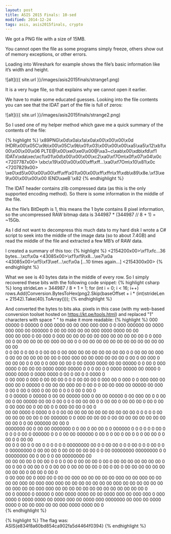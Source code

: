 ```yaml
---
layout: post
title: ASIS 2015 Finals: 10-sed
modified: 2014-12-24
tags: asis, asis2015finals, crypto
---
```


We got a PNG file with a size of 15MB.

You cannot open the file as some programs simply freeze, others show out of memory exceptions, or other errors.

Loading into Wireshark for example shows the file’s basic information like it’s width and height.

![alt]({{ site.url }}/images/asis2015finals/strange1.png)
 
It is a very huge file, so that explains why we cannot open it earlier.

We have to make some educated guesses. Looking into the file contents you can see that the IDAT part of the file is full of zeros:

![alt]({{ site.url }}/images/asis2015finals/strange2.png)
 
So I used one of my helper method which gave me a quick summary of the contents of the file:

{% highlight %}
\x89PNG\x0d\x0a\x1a\x0a\x00\x00\x00\x0d
IHDR\x00\x05C\x9b\x00\x05C\x9b\x01\x03\x00\x00\x00\xa5\xa5\x12\xb1\x00\x00\x00\x06
PLTE@\x00\xe0\xe0\x00@\xa3~c\xab\x00\xdb\xfd\xf1
IDATx\xda\xec\xc1\x01\x0d\x00\x00\x00\xc2\xa0\xf7Om\x0f\x07\x04\x0c
<7207787x00>
\xbc\x19\x00\x00\x00\xff\xff...\xa0\xf7Om\x10\x81\x0c
<7207829x00>
\xe0\xd5\x00\x00\x00\xff\xff\x01\x00\x00\xff\xffn\x1f\xdb\x89\x8e.\xf3\xe9\x00\x00\x00\x00
IEND\xaeB`\x82
{% endhighlight %}

The IDAT header contains zlib compressed data (as this is the only supported encoding method). So there is some information in the middle of the file.

As the file’s BitDepth is 1, this means the 1 byte contains 8 pixel information, so the uncompressed RAW bitmap data is 344987 * (344987 // 8 + 1) = ~15Gb.

As I did not want to decompress this much data to my hard disk I wrote a C# script to seek into the middle of the image data (so to about 7.4GB) and read the middle of the file and extracted a few MB’s of RAW data.

I created a summary of this too:
{% highlight %}
<2154200x00>\xf1\xfc...36 bytes...\xcf\x0a
<43085x00>\xf1\xf9\x8...\xe7\x0a
<43085x00>\xf5\xf3\xef...\xcf\x0a
[...10 times again...]
<2154300x00>
{% endhighlight %}

What we see is 40 bytes data in the middle of every row.
So I simply recovered these bits with the following code snippet:
{% highlight csharp %}
long strideLen = 344987 / 8 + 1 + 1;
for (int i = 0; i < 16; i++)
    rows.Add(Conversion.BytesToHex(png2.Skip(baseOffset + i * (int)strideLen + 21542).Take(40).ToArray()));
{% endhighlight %}

And converted the bytes to bits aka. pixels in this case (with my web-based conversion toolset hosted on https://kt.pe/tools.html) and replaced "1" characters with space " " to make it more readable:
{% highlight %}
    000       00000     0    00000      0             000     0000        00    00   000               000      000    0              0    000     000000      00                     0000      000      000     00           000000        0      00       00     000        00    00   000     0000     0000        00  00    
    000      00  000    0   00  000    0            000 00   00  00       00   00  000 00             00 00    00 00   0              0  000 00    0           00                    00  00    00 00   000 00   00            0             0      00       00    00 00       00   00   00 00   00  00   00  00       00   00   
    0 0     00     0    0  00     0    0            00   00  0    00     000   00  00   00           00   00  00   00  0              0  00   00  00          000                    0    00  00   00  00   00  00           00             0     000      000   00   00     000   00  00   00  0    00  0    00     000    0   
   00 00    00     0    0  00     0    0     000    00   00  0    00    0000  0000 00   00   00000   0        0    00  0 000     0000 0  00   00  00         0000    0000    00000   0     0  0    00  0     0 0000  00000   00        0000 0    0000     0000   0          0000  0000 0    00  0    00  0     0    0000    0   
   0  00    000         0  000         0    00 00   00   0        0     0 00   00  00   0   000 00   0 000    0     0  000 000  00  000  00   0   00000      0 00   00  00  000 00   0    00  0     0       00  00  000 00   00000    00  000    0 00     0 00   0 000      0 00   00  0     0       0   0    00    0 00    0   
   0   0     00000      0   00000      0   00   00   00000      000    0  00   00   00000   0    00  000 00   0     0  00   00  0    00   00000   00  00    0  00   0    0  0    00  00   00  0     0       00  00  0    00  00  00   0    00   0  00    0  00   000 00    0  00   00  0     0     000   00   00   0  00    0   
  00   00       0000    0      0000    0   0     0  00   00       00  00  00   00  00   00       00  00   00  0     0  0     0  0    00  00   00       00  00  00   0            00   000000  0     0     000   00       00       00  0    00  00  00   00  00   00   00  00  00   00  0     0       00   000000  00  00    0   
  0000000          00   0         00  00   0000000  0     0       00  0   00   00  0     0   000000  0     0  0     0  0     0 00     0  0     0        0  0   00   0        000000        0  0     0    00     00   000000        0 00     0  0   00   0   00   0     0  0   00   00  0     0       00        0  0   00    00  
 00     0   0      00   0  0      00  0    0        0     0  0     0 00000000  00  0     0  00   00  0     0  0    00  0     0  0    00  0     0        0 00000000  0       00   00       00  0    00   00      00  00   00        0  0    00 00000000 00000000  0     0 00000000  00  0    00  0     0       00 00000000   00  
 00     00  00     00   0  00     00   0   0     0  0    00  0    00      00   00  0    00  0    00  00   00  00   00  00   00  0    00  0    00  0    00      00   0    0  0    00  00   0   00   00  00       00  0    00  0    00  0    00      00       00   00   00      00   00  00   00  0    00  00   0       00    0   
 0      00   000  00    0   000  00    0    00 00   000 00   00  00       00   00  000 00   00  000   00 00    00 00   000 00   000 000  000 00   00  00       00   00  00  00  000  00  00    00 00   00       00  00  000  00  00   000 000      00       00    00 00       00   00   00 00   00  00   00  00       00    0   
00       0    00000     0    00000     0     000     0000     0000        00   00   0000     000  00   000      000    0 000     0000 0   0000     0000        00    0000    000  00  0000      000    0000000  00   000  00  0000     0000 0      00       00     000        00   00    000     0000     0000        00    0   
{% endhighlight %}

{% highlight %}
The flag was: ASIS{e834f8a60bd854ca902fa5d4464f0394}
{% endhighlight %}